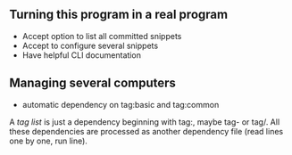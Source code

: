 Turning this program in a real program
--------------------------------------

 * Accept option to list all committed snippets
 * Accept to configure several snippets
 * Have helpful CLI documentation

Managing several computers
--------------------------

 * automatic dependency on tag:basic and tag:common

A _tag list_ is just a dependency beginning with tag:, maybe tag- or
tag/. All these dependencies are processed as another dependency file
(read lines one by one, run line).
